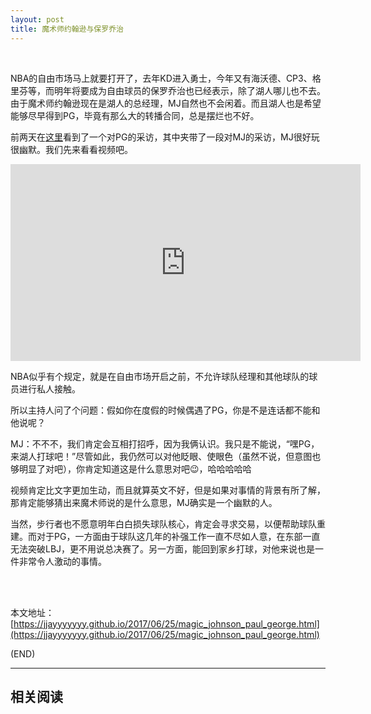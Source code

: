 ```yaml
---
layout: post
title: 魔术师约翰逊与保罗乔治
---
```


<br/>


NBA的自由市场马上就要打开了，去年KD进入勇士，今年又有海沃德、CP3、格里芬等，而明年将要成为自由球员的保罗乔治也已经表示，除了湖人哪儿也不去。由于魔术师约翰逊现在是湖人的总经理，MJ自然也不会闲着。而且湖人也是希望能够尽早得到PG，毕竟有那么大的转播合同，总是摆烂也不好。

前两天在[这里](https://www.youtube.com/watch?v=wDVT_koK26o)看到了一个对PG的采访，其中夹带了一段对MJ的采访，MJ很好玩很幽默。我们先来看看视频吧。

<iframe width="560" height="315" src="https://www.youtube.com/embed/wDVT_koK26o" frameborder="0" allowfullscreen></iframe>

<br/>

NBA似乎有个规定，就是在自由市场开启之前，不允许球队经理和其他球队的球员进行私人接触。

所以主持人问了个问题：假如你在度假的时候偶遇了PG，你是不是连话都不能和他说呢？

MJ：不不不，我们肯定会互相打招呼，因为我俩认识。我只是不能说，“嘿PG，来湖人打球吧！”尽管如此，我仍然可以对他眨眼、使眼色（虽然不说，但意图也够明显了对吧），你肯定知道这是什么意思对吧😉，哈哈哈哈哈

视频肯定比文字更加生动，而且就算英文不好，但是如果对事情的背景有所了解，那肯定能够猜出来魔术师说的是什么意思，MJ确实是一个幽默的人。

当然，步行者也不愿意明年白白损失球队核心，肯定会寻求交易，以便帮助球队重建。而对于PG，一方面由于球队这几年的补强工作一直不尽如人意，在东部一直无法突破LBJ，更不用说总决赛了。另一方面，能回到家乡打球，对他来说也是一件非常令人激动的事情。

<br/><br/>

本文地址：[https://jjayyyyyyy.github.io/2017/06/25/magic_johnson_paul_george.html](https://jjayyyyyyy.github.io/2017/06/25/magic_johnson_paul_george.html)

(END)

---

##	相关阅读

